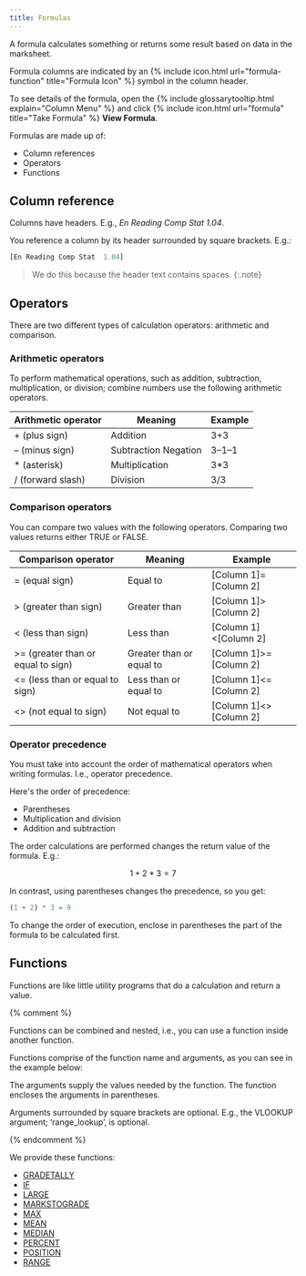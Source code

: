 ```yaml
---
title: Formulas
---
```


A formula calculates something or returns some result based on data in the marksheet.

Formula columns are indicated by an {% include icon.html url="formula-function" title="Formula Icon" %} symbol in the column header.

To see details of the formula, open the {% include glossarytooltip.html explain="Column Menu" %} and click {% include icon.html url="formula" title="Take Formula" %} **View Formula**.

Formulas are made up of: 

* Column references
* Operators
* Functions

## Column reference

Columns have headers. E.g., *En Reading Comp Stat  1.04*.

You reference a column by its header surrounded by square brackets. E.g.:

~~~ sql
[En Reading Comp Stat  1.04]
~~~

> We do this because the header text contains spaces.
{:.note}

## Operators

There are two different types of calculation operators: arithmetic and comparison.

### Arithmetic operators

To perform mathematical operations, such as addition, subtraction, multiplication, or division; combine numbers use the following arithmetic operators.

| Arithmetic operator | Meaning              | Example |
| ------------------- | -------------------- | ------- |
| + (plus sign)       | Addition             | 3+3     |
| – (minus sign)      | Subtraction Negation | 3–1–1   |
| * (asterisk)        | Multiplication       | 3*3     |
| / (forward slash)   | Division             | 3/3     |

### Comparison operators  

You can compare two values with the following operators. Comparing two values returns either TRUE or FALSE.

| Comparison operator                | Meaning                  | Example |
| ---------------------------------- | ------------------------ | ------- |
| = (equal sign)                     | Equal to                 | [Column 1]=[Column 2]   |
| > (greater than sign)              | Greater than             | [Column 1]>[Column 2]   |
| < (less than sign)                 | Less than                | [Column 1]<[Column 2]   |
| >= (greater than or equal to sign) | Greater than or equal to | [Column 1]>=[Column 2]  |
| <= (less than or equal to sign)    | Less than or equal to    | [Column 1]<=[Column 2]  |
| <> (not equal to sign)             | Not equal to             | [Column 1]<>[Column 2]  |

### Operator precedence

You must take into account the order of mathematical operators when writing formulas. I.e., operator precedence. 

Here's the order of precedence:

* Parentheses
* Multiplication and division
* Addition and subtraction

The order calculations are performed changes the return value of the formula. E.g.:

~~~ math
1 + 2 * 3 = 7
~~~

In contrast, using parentheses changes the precedence, so you get:

~~~ sql
(1 + 2) * 3 = 9
~~~

To change the order of execution, enclose in parentheses the part of the formula to be calculated first.

## Functions

Functions are like little utility programs that do a calculation and return a value.

{% comment %}

Functions can be combined and nested, i.e., you can use a function inside another function.

Functions comprise of the function name and arguments, as you can see in the example below:

The arguments supply the values needed by the function. The function encloses the arguments in parentheses.

Arguments surrounded by square brackets are optional. E.g., the VLOOKUP argument; ‘range_lookup’, is optional.

{% endcomment %}

We provide these functions:

* [GRADETALLY](functions/gradetally)
* [IF](functions/if)
* [LARGE](functions/large)
* [MARKSTOGRADE](functions/markstograde)
* [MAX](functions/max)
* [MEAN](functions/mean)
* [MEDIAN](functions/median)
* [PERCENT](functions/percentage)
* [POSITION](functions/position)
* [RANGE](functions/range)

